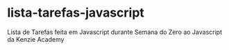 # lista-tarefas-javascript
 Lista de Tarefas feita em Javascript durante Semana do Zero ao Javascript da Kenzie Academy
